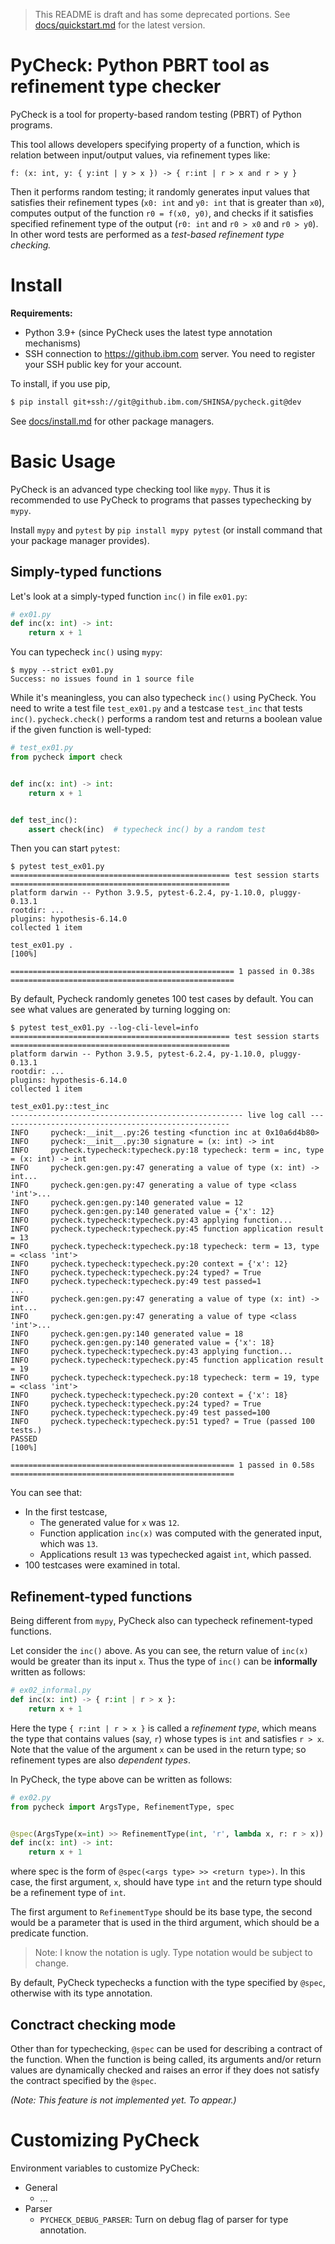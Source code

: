 > This README is draft and has some deprecated portions.
> See [docs/quickstart.md](./docs/quickstart.md) for the latest version.

# PyCheck: Python PBRT tool as refinement type checker

PyCheck is a tool for property-based random testing (PBRT) of Python programs.

This tool allows developers specifying property of a function, which is relation between input/output values, via refinement types like:

```
f: (x: int, y: { y:int | y > x }) -> { r:int | r > x and r > y }
```

Then it performs random testing; it randomly generates input values that satisfies their refinement types (`x0: int` and `y0: int` that is greater than `x0`), computes output of the function `r0 = f(x0, y0)`, and checks if it satisfies specified refinement type of the output (`r0: int` and `r0 > x0` and `r0 > y0`).
In other word tests are performed as a _test-based refinement type checking._ 

# Install

**Requirements:**

- Python 3.9+ (since PyCheck uses the latest type annotation mechanisms)
- SSH connection to https://github.ibm.com server. You need to register your SSH public key for your account.

To install, if you use pip, 

```bash
$ pip install git+ssh://git@github.ibm.com/SHINSA/pycheck.git@dev
```

See [docs/install.md](docs/install.md) for other package managers.


# Basic Usage

PyCheck is an advanced type checking tool like `mypy`.
Thus it is recommended to use PyCheck to programs that passes typechecking by `mypy`.

Install `mypy` and `pytest` by `pip install mypy pytest` (or install command that your package manager provides).

## Simply-typed functions

Let's look at a simply-typed function `inc()` in file `ex01.py`:

```python
# ex01.py
def inc(x: int) -> int:
    return x + 1
```

You can typecheck `inc()` using `mypy`:

```shell
$ mypy --strict ex01.py
Success: no issues found in 1 source file
```

While it's meaningless, you can also typecheck `inc()` using PyCheck. You need to write a test file `test_ex01.py` and a testcase `test_inc` that tests `inc()`.
`pycheck.check()` performs a random test and returns a boolean value if the given function is well-typed:

```python
# test_ex01.py
from pycheck import check


def inc(x: int) -> int:
    return x + 1


def test_inc():
    assert check(inc)  # typecheck inc() by a random test
```

Then you can start `pytest`:

```
$ pytest test_ex01.py
================================================= test session starts =================================================
platform darwin -- Python 3.9.5, pytest-6.2.4, py-1.10.0, pluggy-0.13.1
rootdir: ...
plugins: hypothesis-6.14.0
collected 1 item

test_ex01.py .                                                                                         [100%]

================================================== 1 passed in 0.38s ==================================================
```

By default, Pycheck randomly genetes 100 test cases by default. You can see what values are generated by turning logging on:

```
$ pytest test_ex01.py --log-cli-level=info
================================================= test session starts =================================================
platform darwin -- Python 3.9.5, pytest-6.2.4, py-1.10.0, pluggy-0.13.1
rootdir: ...
plugins: hypothesis-6.14.0
collected 1 item

test_ex01.py::test_inc
---------------------------------------------------- live log call ----------------------------------------------------
INFO     pycheck:__init__.py:26 testing <function inc at 0x10a6d4b80>
INFO     pycheck:__init__.py:30 signature = (x: int) -> int
INFO     pycheck.typecheck:typecheck.py:18 typecheck: term = inc, type = (x: int) -> int
INFO     pycheck.gen:gen.py:47 generating a value of type (x: int) -> int...
INFO     pycheck.gen:gen.py:47 generating a value of type <class 'int'>...
INFO     pycheck.gen:gen.py:140 generated value = 12
INFO     pycheck.gen:gen.py:140 generated value = {'x': 12}
INFO     pycheck.typecheck:typecheck.py:43 applying function...
INFO     pycheck.typecheck:typecheck.py:45 function application result = 13
INFO     pycheck.typecheck:typecheck.py:18 typecheck: term = 13, type = <class 'int'>
INFO     pycheck.typecheck:typecheck.py:20 context = {'x': 12}
INFO     pycheck.typecheck:typecheck.py:24 typed? = True
INFO     pycheck.typecheck:typecheck.py:49 test passed=1
...
INFO     pycheck.gen:gen.py:47 generating a value of type (x: int) -> int...
INFO     pycheck.gen:gen.py:47 generating a value of type <class 'int'>...
INFO     pycheck.gen:gen.py:140 generated value = 18
INFO     pycheck.gen:gen.py:140 generated value = {'x': 18}
INFO     pycheck.typecheck:typecheck.py:43 applying function...
INFO     pycheck.typecheck:typecheck.py:45 function application result = 19
INFO     pycheck.typecheck:typecheck.py:18 typecheck: term = 19, type = <class 'int'>
INFO     pycheck.typecheck:typecheck.py:20 context = {'x': 18}
INFO     pycheck.typecheck:typecheck.py:24 typed? = True
INFO     pycheck.typecheck:typecheck.py:49 test passed=100
INFO     pycheck.typecheck:typecheck.py:51 typed? = True (passed 100 tests.)
PASSED                                                                                                          [100%]

================================================== 1 passed in 0.58s ==================================================
```

You can see that:
- In the first testcase,
    - The generated value for `x` was `12`.
    - Function application `inc(x)` was computed with the generated input, which was `13`.
    - Applications result `13` was typechecked agaist `int`, which passed.
- 100 testcases were examined in total.

## Refinement-typed functions

Being different from `mypy`, PyCheck also can typecheck refinement-typed functions.

Let consider the `inc()` above. As you can see, the return value of `inc(x)` would be greater than its input `x`.
Thus the type of `inc()` can be **informally** written as follows:

```python
# ex02_informal.py
def inc(x: int) -> { r:int | r > x }:
    return x + 1
```

Here the type `{ r:int | r > x }` is called a *refinement type*, which means the type that contains values (say, `r`) whose types is `int` and satisfies `r > x`. Note that the value of the argument `x` can be used in the return type; so refinement types are also *dependent types*.

In PyCheck, the type above can be written as follows:

```python
# ex02.py
from pycheck import ArgsType, RefinementType, spec


@spec(ArgsType(x=int) >> RefinementType(int, 'r', lambda x, r: r > x))
def inc(x: int) -> int:
    return x + 1
```

where spec is the form of `@spec(<args type> >> <return type>)`. In this case, the first argument, `x`, should have type `int` and the return type should be a refinement type of `int`.

The first argument to `RefinementType` should be its base type, the second would be a parameter that is used in the third argument, which should be a predicate function.

> Note: I know the notation is ugly. Type notation would be subject to change.

By default, PyCheck typechecks a function with the type specified by `@spec`, otherwise with its type annotation.

## Conctract checking mode

Other than for typechecking, `@spec` can be used for describing a contract of the function. 
When the function is being called, its arguments and/or return values are dynamically checked and raises an error if they does not satisfy the contract specified by the `@spec`.

*(Note: This feature is not implemented yet. To appear.)*

# Customizing PyCheck

Environment variables to customize PyCheck:

- General
  - ...
- Parser
  - `PYCHECK_DEBUG_PARSER`: Turn on debug flag of parser for type annotation.

<!--
## Supported Types and Notations

`check()` only accepts non-lambda functions, where:
- Positional-only parameters are not used.

Supported types for each argument are:
- Base types (`int` and `str`),
- Tuple types (example: `Tuple[int, int]`),
- Refinement types expressed as `typing.Annotated` (example: `{x : int | x > 0}` can be expressed as `Annotated[int, lambda x: x > 0`]),
- Callable type (with refinement).

## Examples

Located under [examples](examples):

- ex01.py: example of a function that PASSES typecheck `f: int -> int`. 
- ex02.py: example of a function that FAILES typecheck `f: int -> int`.
- ex03.py: example of a function that PASSES typecheck `f: { x: int | x>0 } -> { x:int | x>=0 }`. 
- ex04.py: example of a function that FAILES typecheck `f: { x: int | x>=0 } -> { x:int | x>=0 }`. 
- ex05.py: example of a function that PASSES typecheck `f: str -> str`. 
- ex06.py: example of a multi-argument function (not tuple type argument) that PASSES typecheck `f: (int, int) -> str`. 

You can run these by:

```shell
python examples/<example file>
```

## Limitations

This version supports checking of function types `f: int -> int` and
simple (non-dependent) refinement types `f: { x:int | p(x) } -> { y:int | q(y) }`.

Here we encode refinement types as tuple: `(<type>, <refinement func>)`, where `<refinement func>` accept single argument of type `<type>`. Currently `<type>` should be `int`.

## TODO

Short term:
- Support dependent refinement types
- Supoort other types: especially, multi-arguments func and container types, pandas types
- Show counterexample
- Show statistics
- Implement optimization

Long term:
- Support contract annotation
- Implement shrinking
-->